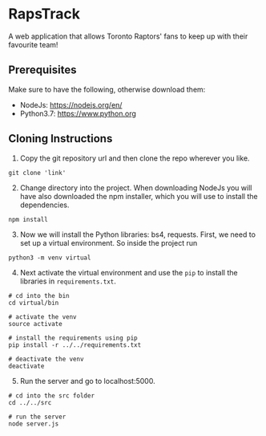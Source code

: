 # RapsTrack
A web application that allows Toronto Raptors' fans to keep up with their favourite team!

## Prerequisites 
Make sure to have the following, otherwise download them: 
- NodeJs: https://nodejs.org/en/
- Python3.7: https://www.python.org

## Cloning Instructions

1. Copy the git repository url and then clone the repo wherever you like.
```
git clone 'link'
```

2. Change directory into the project. When downloading NodeJs you will have also downloaded the npm installer, 
which you will use to install the dependencies.
```
npm install
```

3. Now we will install the Python libraries: bs4, requests. First, we need to set up a virtual environment. So inside the project run
```
python3 -m venv virtual
```

4. Next activate the virtual environment and use the `pip` to install the libraries in `requirements.txt`.
```
# cd into the bin
cd virtual/bin

# activate the venv
source activate

# install the requirements using pip 
pip install -r ../../requirements.txt

# deactivate the venv
deactivate
```

5. Run the server and go to localhost:5000.

```
# cd into the src folder 
cd ../../src

# run the server
node server.js
```

